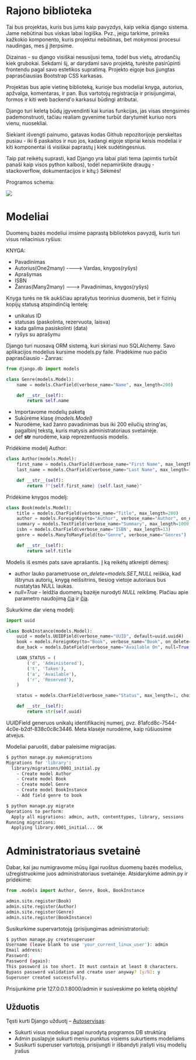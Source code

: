 # Rajono biblioteka

Tai bus projektas, kuris bus jums kaip pavyzdys, kaip veikia django sistema. Jame nebūtinai bus viskas labai logiška. Pvz., jeigu tarkime, prireiks kažkokio komponento, kuris projektui nebūtinas, bet mokymosi procesui naudingas, mes jį įterpsime. 

Dizainas - su django visiškai nesusijusi tema, todėl bus vietų, atrodančių kiek grubokai. Sekdami šį, ar darydami savo projektą, turėsite pasirūpinti frontendu pagal savo estetikos supratimą. Projekto eigoje bus įjungtas paprasčiausias Bootstrap CSS karkasas.

Projektas bus apie vietinę biblioteką, kurioje bus modeliai knyga, autorius, apžvalga, komentaras, ir pan. Bus vartotojų registracija ir prisijungimai, formos ir kiti web backend'o karkasui būdingi atributai.

Django turi keletą būdų įgyvendinti kai kurias funkcijas, jas visas stengsimės pademonstruoti, tačiau realiam gyvenime turbūt darytumėt kuriuo nors vienu, nuosekliai. 

Siekiant išvengti painumo, gatavas kodas Github repozitorijoje perskeltas pusiau - iki 6 paskaitos ir nuo jos, kadangi eigoje stipriai keisis modeliai ir kiti komponentai iš visiškai paprastų į kiek sudėtingesnius.

Taip pat reikėtų suprasti, kad Django yra labai plati tema (apimtis turbūt panaši kaip visos python kalbos), todėl nepamirškite draugų - stackoverflow, dokumentacijos ir kitų:) Sėkmės!

Programos schema:

![](schema.png)

# Modeliai

Duomenų bazės modeliui imsime paprastą bibliotekos pavyzdį, kuris turi visus reliacinius ryšius:

KNYGA:

* Pavadinimas
* Autorius(One2many) ----> Vardas, knygos(ryšys)
* Aprašymas
* ISBN
* Žanras(Many2many) ---> Pavadinimas, knygos(ryšys)

Knyga turės ne tik aukščiau aprašytus teorinius duomenis, bet ir fizinių kopijų statusą atspindinčią lentelę:

* unikalus ID
* statusas (paskolinta, rezervuota, laisva)
* kada galima pasiskolinti (data)
* ryšys su aprašymu

Django turi nuosavą ORM sistemą, kuri skiriasi nuo SQLAlchemy. Savo aplikacijos modelius kursime models.py faile. Pradėkime nuo pačio paprasčiausio - Žanras:

```python
from django.db import models

class Genre(models.Model):
    name = models.CharField(verbose_name="Name", max_length=200)

    def __str__(self):
        return self.name
```
* Importavome modelių paketą
* Sukūrėme klasę *(models.Model)*
* Nurodėme, kad žanro pavadinimas bus iki 200 eilučių string'as, pagalbinį tekstą, kuris matysis administratoriaus svetainėje.
* def __str__ nurodėme, kaip reprezentuosis modelis. 

Pridėkime modelį Author: 
```python
class Author(models.Model):
    first_name = models.CharField(verbose_name="First Name", max_length=100)
    last_name = models.CharField(verbose_name="Last Name", max_length=100)

    def __str__(self):
        return f"{self.first_name} {self.last_name}"
```

Pridėkime knygos modelį:
```python
class Book(models.Model):
    title = models.CharField(verbose_name="Title", max_length=200)
    author = models.ForeignKey(to="Author", verbose_name="Author", on_delete=models.SET_NULL, null=True, blank=True)
    summary = models.TextField(verbose_name="Summary", max_length=1000, help_text='Short Book Description')
    isbn = models.CharField(verbose_name='ISBN', max_length=13)
    genre = models.ManyToManyField(to="Genre", verbose_name="Genres")

    def __str__(self):
        return self.title
```

Modelis iš esmės pats save aprašantis. Į ką reikėtų atkreipti dėmesį:

* author lauko parametruose *on_delete=models.SET_NULL* reiškia, kad ištrynus autorių, knygą neišsitrins, tiesiog vietoje autoriaus bus nustatytas NULL laukas.
* *null=True* - leidžia duomenų bazėje nurodyti *NULL* reikšmę. Plačiau apie parametro naudojimą [čia](https://i.stack.imgur.com/TMMej.png) ir [čia](https://i.stack.imgur.com/gUanA.png).

Sukurkime dar vieną modelį:

```python
import uuid

class BookInstance(models.Model):
    uuid = models.UUIDField(verbose_name="UUID", default=uuid.uuid4)
    book = models.ForeignKey(to="Book", verbose_name="Book", on_delete=models.SET_NULL, null=True, blank=True, related_name="instances")
    due_back = models.DateField(verbose_name="Available On", null=True, blank=True)

    LOAN_STATUS = (
        ('d', 'Administered'),
        ('t', 'Taken'),
        ('a', 'Available'),
        ('r', 'Reserved'),
    )

    status = models.CharField(verbose_name="Status", max_length=1, choices=LOAN_STATUS, blank=True, default="d")

    def __str__(self):
        return str(self.uuid)
```

UUIDField generuos unikalų identifikacinį numerį, pvz. 81afcd8c-7544-4c0e-b2df-838c0c8c3446. Meta klasėje nurodėme, kaip rūšiuosime atvejus.

Modeliai paruošti, dabar paleisime migracijas.

```bash
$ python manage.py makemigrations
Migrations for 'library':
  library/migrations/0001_initial.py
    - Create model Author
    - Create model Book
    - Create model Genre
    - Create model BookInstance
    - Add field genre to book
```

```bash
$ python manage.py migrate
Operations to perform:
  Apply all migrations: admin, auth, contenttypes, library, sessions
Running migrations:
  Applying library.0001_initial... OK
```

# Administratoriaus svetainė

Dabar, kai jau numigravome mūsų ilgai ruoštus duomenų bazės modelius, užregistruokime juos administratoriaus svetainėje. Atsidarykime admin.py ir pridėkime:

```python
from .models import Author, Genre, Book, BookInstance

admin.site.register(Book)
admin.site.register(Author)
admin.site.register(Genre)
admin.site.register(BookInstance)
```

Susikurkime supervartotoją (prisijungimas administratoriui):

```bash
$ python manage.py createsuperuser
Username (leave blank to use 'your_current_linux_user'): admin
Email address: 
Password: 
Password (again): 
This password is too short. It must contain at least 8 characters.
Bypass password validation and create user anyway? [y/N]: y
Superuser created successfully.
```

Prisijunkime prie 127.0.0.1:8000/admin ir susiveskime po keletą objektų!

## Užduotis
Tęsti kurti Django užduotį – [Autoservisas](https://github.com/robotautas/kursas/wiki/Django-u%C5%BEduotis:-Autoservisas):
* Sukurti visus modelius pagal nurodytą programos DB struktūrą
* Admin puslapyje sukurti meniu punktus visiems sukurtiems modeliams
* Susikurti superuser vartotoją, prisijungti ir išbandyti įrašyti visų modelių įrašus
